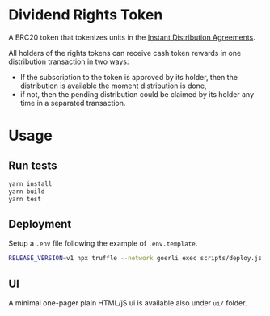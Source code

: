 Dividend Rights Token
=====================

A ERC20 token that tokenizes units in the [Instant Distribution Agreements](https://docs.superfluid.finance/tutorials/instant-distribution/).

All holders of the rights tokens can receive cash token rewards in one distribution transaction in two ways:

- If the subscription to the token is approved by its holder, then the distribution is available the moment distribution is done,
- if not, then the pending distribution could be claimed by its holder any time in a separated transaction.

# Usage

## Run tests

```bash
yarn install
yarn build
yarn test
```

## Deployment

Setup a `.env` file following the example of `.env.template`.

```bash
RELEASE_VERSION=v1 npx truffle --network goerli exec scripts/deploy.js
```

## UI

A minimal one-pager plain HTML/jS ui is available also under `ui/` folder.
